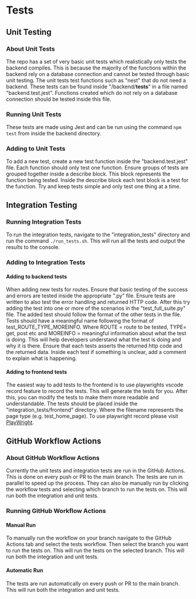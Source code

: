 # Tests

## Unit Testing

### About Unit Tests

The repo has a set of very basic unit tests which realistically only tests the backend compiles. This is because the majority of the functions within the backend rely on a database connection and cannot be tested through basic unit testing. The unit tests test functions such as "nest" that do not need a backend. These tests can be found inside "/backend/__tests__" in a file named "backend.test.jest". Functions created which do not rely on a database connection should be tested inside this file.

### Running Unit Tests

These tests are made using Jest and can be run using the command `npm test` from inside the backend directory.

### Adding to Unit Tests

To add a new test, create a new test function inside the "backend.test.jest" file. Each function should only test one function. Ensure groups of tests are grouped together inside a describe block. This block represents the function being tested. Inside the describe block each test block is a test for the function. Try and keep tests simple and only test one thing at a time.

## Integration Testing

### Running Integration Tests

To run the integration tests, navigate to the "integration_tests" directory and run the command `./run_tests.sh`. This will run all the tests and output the results to the console.

### Adding to Integration Tests

#### Adding to backend tests

When adding new tests for routes. Ensure that basic testing of the success and errors are tested inside the appropriate ".py" file. Ensure tests are written to also test the error handling and returned HTTP code. After this try adding the test into one or more of the scenarios in the "test_full_suite.py" file. The added test should follow the format of the other tests in the file. Tests should have a meaningful name following the format of test_ROUTE_TYPE_MOREINFO. Where ROUTE = route to be tested, TYPE= get, post  etc and MOREINFO = meaningful information about what the test is doing. This will help developers understand what the test is doing and why it is there. Ensure that each tests asserts the returned http code and the returned data. Inside each test if something is unclear, add a comment to explain what is happening.

#### Adding to frontend tests

The easiest way to add tests to the frontend is to use playwrights vscode record feature to record the tests. This will generate the tests for you. After this, you can modify the tests to make them more readable and understandable. The tests should be placed inside the "integration_tests/frontend" directory. Where the filename represents the page type (e.g. test_home_page). To use playwright record please visit [PlayWright](https://playwright.dev/docs/getting-started-vscode).

## GitHub Workflow Actions

### About GitHub Workflow Actions

Currently the unit tests and integration tests are run in the GitHub Actions. This is done on every push or PR to the main branch. The tests are run in parallel to speed up the process. They can also be manually run by clicking the workflow tests and selecting which branch to run the tests on. This will run both the integration and unit tests.

### Running GitHub Workflow Actions

#### Manual Run

To manually run the workflow on your branch navigate to the GitHub Actions tab and select the tests workflow. Then select the branch you want to run the tests on. This will run the tests on the selected branch. This will run both the integration and unit tests.

#### Automatic Run

The tests are run automatically on every push or PR to the main branch. This will run both the integration and unit tests.
